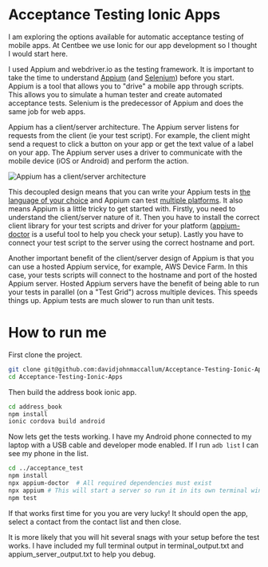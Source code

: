 # Acceptance Testing Ionic Apps

I am exploring the options available for automatic acceptance testing of mobile apps. At Centbee we use Ionic for our app development so I thought I would start here.

I used Appium and webdriver.io as the testing framework. It is important to take the time to understand [Appium](http://appium.io/) (and [Selenium](https://selenium.dev/)) before you start. Appium is a tool that allows you to "drive" a mobile app through scripts. This allows you to simulate a human tester and create automated acceptance tests. Selenium is the predecessor of Appium and does the same job for web apps. 

Appium has a client/server architecture. The Appium server listens for requests from the client (ie your test script). For example, the client might send a request to click a button on your app or get the text value of a label on your app. The Appium server uses a driver to communicate with the mobile device (iOS or Android) and perform the action. 

![Appium has a client/server architecture](https://docs.google.com/drawings/d/e/2PACX-1vRjDI27d9zUUxCdILeGzhFw9a2I9-CDxfRS_OyC4KSIHvIfH7hgsLNr-b35TZCJ45QnJfLK7xpdFZyl/pub?w=826&h=331)

This decoupled design means that you can write your Appium tests in [the language of your choice](http://appium.io/docs/en/about-appium/appium-clients/index.html) and Appium can test [multiple platforms](http://appium.io/docs/en/about-appium/getting-started/?lang=en#driver-specific-setup). It also means Appium is a little tricky to get started with. Firstly, you need to understand the client/server nature of it. Then you have to install the correct client library for your test scripts and driver for your platform ([appium-doctor](https://www.npmjs.com/package/appium-doctor) is a useful tool to help you check your setup). Lastly you have to connect your test script to the server using the correct hostname and port.

Another important benefit of the client/server design of Appium is that you can use a hosted Appium service, for example, AWS Device Farm. In this case, your tests scripts will connect to the hostname and port of the hosted Appium server. Hosted Appium servers have the benefit of being able to run your tests in parallel (on a "Test Grid") across multiple devices. This speeds things up. Appium tests are much slower to run than unit tests.

# How to run me

First clone the project.

```bash
git clone git@github.com:davidjohnmaccallum/Acceptance-Testing-Ionic-Apps.git
cd Acceptance-Testing-Ionic-Apps
```

Then build the address book ionic app.

```bash
cd address_book
npm install
ionic cordova build android
```

Now lets get the tests working. I have my Android phone connected to my laptop with a USB cable and developer mode enabled. If I run `adb list` I can see my phone in the list.

```bash
cd ../acceptance_test
npm install
npx appium-doctor  # All required dependencies must exist
npx appium # This will start a server so run it in its own terminal window.
npm test
```

If that works first time for you you are very lucky! It should open the app, select a contact from the contact list and then close.

It is more likely that you will hit several snags with your setup before the test works. I have included my full terminal output in terminal_output.txt and appium_server_output.txt to help you debug.
